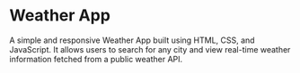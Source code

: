 # Weather App 
A simple and responsive Weather App built using HTML, CSS, and JavaScript. It allows users to search for any city and view real-time weather information fetched from a public weather API.
